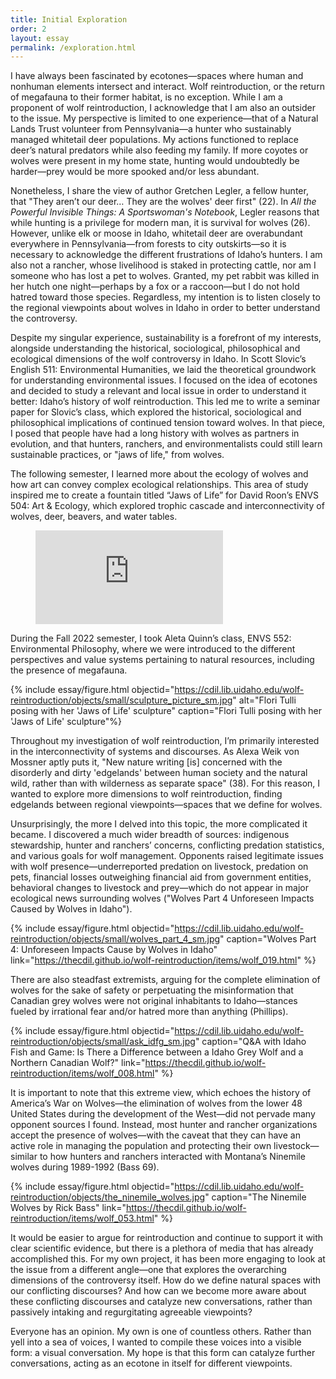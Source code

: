 ```yaml
---
title: Initial Exploration
order: 2
layout: essay
permalink: /exploration.html
---
```


I have always been fascinated by ecotones—spaces where human and nonhuman elements intersect and interact. Wolf reintroduction, or the return of megafauna to their former habitat, is no exception. While I am a proponent of wolf reintroduction, I acknowledge that I am also an outsider to the issue. My perspective is limited to one experience—that of a Natural Lands Trust volunteer from Pennsylvania—a hunter who sustainably managed whitetail deer populations. My actions functioned to replace deer’s natural predators while also feeding my family. If more coyotes or wolves were present in my home state, hunting would undoubtedly be harder—prey would be more spooked and/or less abundant. 

Nonetheless, I share the view of author Gretchen Legler, a fellow hunter, that "They aren’t our deer… They are the wolves' deer first" (22). In _All the Powerful Invisible Things: A Sportswoman's Notebook_, Legler reasons that while hunting is a privilege for modern man, it is survival for wolves (26). However, unlike elk or moose in Idaho, whitetail deer are overabundant everywhere in Pennsylvania—from forests to city outskirts—so it is necessary to acknowledge the different frustrations of Idaho’s hunters. I am also not a rancher, whose livelihood is staked in protecting cattle, nor am I someone who has lost a pet to wolves. Granted, my pet rabbit was killed in her hutch one night—perhaps by a fox or a raccoon—but I do not hold hatred toward those species. Regardless, my intention is to listen closely to the regional viewpoints about wolves in Idaho in order to better understand the controversy.  

Despite my singular experience, sustainability is a forefront of my interests, alongside understanding the historical, sociological, philosophical and ecological dimensions of the wolf controversy in Idaho. In Scott Slovic’s English 511: Environmental Humanities, we laid the theoretical groundwork for understanding environmental issues. I focused on the idea of ecotones and decided to study a relevant and local issue in order to understand it better: Idaho’s history of wolf reintroduction. This led me to write a seminar paper for Slovic’s class, which explored the historical, sociological and philosophical implications of continued tension toward wolves. In that piece, I posed that people have had a long history with wolves as partners in evolution, and that hunters, ranchers, and environmentalists could still learn sustainable practices, or "jaws of life," from wolves.  

The following semester, I learned more about the ecology of wolves and how art can convey complex ecological relationships. This area of study inspired me to create a fountain titled “Jaws of Life” for David Roon’s ENVS 504: Art & Ecology, which explored trophic cascade and interconnectivity of wolves, deer, beavers, and water tables. 

<figure>
<div class="iframe-wrapper">
     <iframe src="https://www.youtube.com/embed/_cLJId8hwv4" frameborder="0" allowfullscreen></iframe>
</div>
</figure>

During the Fall 2022 semester, I took Aleta Quinn’s class, ENVS 552: Environmental Philosophy, where we were introduced to the different perspectives and value systems pertaining to natural resources, including the presence of megafauna. 

{% include essay/figure.html objectid="https://cdil.lib.uidaho.edu/wolf-reintroduction/objects/small/sculpture_picture_sm.jpg" alt="Flori Tulli posing with her 'Jaws of Life' sculpture" caption="Flori Tulli posing with her 'Jaws of Life' sculpture"%}

Throughout my investigation of wolf reintroduction, I’m primarily interested in the interconnectivity of systems and discourses. As Alexa Weik von Mossner aptly puts it, "New nature writing [is] concerned with the disorderly and dirty 'edgelands' between human society and the natural wild, rather than with wilderness as separate space" (38). For this reason, I wanted to explore more dimensions to wolf reintroduction, finding edgelands between regional viewpoints—spaces that we define for wolves.  

Unsurprisingly, the more I delved into this topic, the more complicated it became. I discovered a much wider breadth of sources: indigenous stewardship, hunter and ranchers’ concerns, conflicting predation statistics, and various goals for wolf management. Opponents raised legitimate issues with wolf presence—underreported predation on livestock, predation on pets, financial losses outweighing financial aid from government entities, behavioral changes to livestock and prey—which do not appear in major ecological news surrounding wolves ("Wolves Part 4 Unforeseen Impacts Caused by Wolves in Idaho"). 

{% include essay/figure.html objectid="https://cdil.lib.uidaho.edu/wolf-reintroduction/objects/small/wolves_part_4_sm.jpg" caption="Wolves Part 4: Unforeseen Impacts Cause by Wolves in Idaho" link="https://thecdil.github.io/wolf-reintroduction/items/wolf_019.html" %}

There are also steadfast extremists, arguing for the complete elimination of wolves for the sake of safety or perpetuating the misinformation that Canadian grey wolves were not original inhabitants to Idaho—stances fueled by irrational fear and/or hatred more than anything (Phillips). 

{% include essay/figure.html objectid="https://cdil.lib.uidaho.edu/wolf-reintroduction/objects/small/ask_idfg_sm.jpg" caption="Q&A with Idaho Fish and Game: Is There a Difference between a Idaho Grey Wolf and a Northern Canadian Wolf?" link="https://thecdil.github.io/wolf-reintroduction/items/wolf_008.html" %}

It is important to note that this extreme view, which echoes the history of America’s War on Wolves—the elimination of wolves from the lower 48 United States during the development of the West—did not pervade many opponent sources I found. Instead, most hunter and rancher organizations accept the presence of wolves—with the caveat that they can have an active role in managing the population and protecting their own livestock—similar to how hunters and ranchers interacted with Montana’s Ninemile wolves during 1989-1992 (Bass 69). 

{% include essay/figure.html objectid="https://cdil.lib.uidaho.edu/wolf-reintroduction/objects/the_ninemile_wolves.jpg" caption="The Ninemile Wolves by Rick Bass" link="https://thecdil.github.io/wolf-reintroduction/items/wolf_053.html" %}

It would be easier to argue for reintroduction and continue to support it with clear scientific evidence, but there is a plethora of media that has already accomplished this. For my own project, it has been more engaging to look at the issue from a different angle—one that explores the overarching dimensions of the controversy itself. How do we define natural spaces with our conflicting discourses? And how can we become more aware about these conflicting discourses and catalyze new conversations, rather than passively intaking and regurgitating agreeable viewpoints?  

Everyone has an opinion. My own is one of countless others. Rather than yell into a sea of voices, I wanted to compile these voices into a visible form: a visual conversation. My hope is that this form can catalyze further conversations, acting as an ecotone in itself for different viewpoints.   